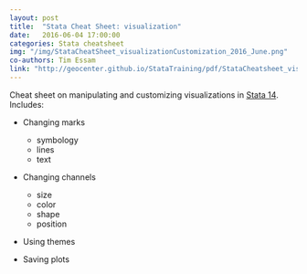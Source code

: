 ```yaml
---
layout: post
title:  "Stata Cheat Sheet: visualization"
date:   2016-06-04 17:00:00
categories: Stata cheatsheet
img: "/img/StataCheatSheet_visualizationCustomization_2016_June.png"
co-authors: Tim Essam
link: "http://geocenter.github.io/StataTraining/pdf/StataCheatsheet_visualization2.pdf"
---
```


Cheat sheet on manipulating and customizing visualizations in [Stata 14](http://www.stata.com).  Includes:

* Changing marks
  * symbology
  * lines
  * text

* Changing channels
  * size
  * color
  * shape
  * position
* Using themes
* Saving plots
